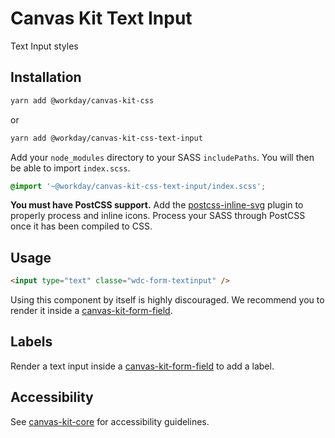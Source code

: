 # Canvas Kit Text Input

Text Input styles

## Installation

```sh
yarn add @workday/canvas-kit-css
```

or

```sh
yarn add @workday/canvas-kit-css-text-input
```

Add your `node_modules` directory to your SASS `includePaths`. You will then be able to import
`index.scss`.

```scss
@import '~@workday/canvas-kit-css-text-input/index.scss';
```

**You must have PostCSS support.** Add the
[postcss-inline-svg](https://github.com/TrySound/postcss-inline-svg) plugin to properly process and
inline icons. Process your SASS through PostCSS once it has been compiled to CSS.

## Usage

```html
<input type="text" classe="wdc-form-textinput" />
```

Using this component by itself is highly discouraged. We recommend you to render it inside a
[canvas-kit-form-field](../../form-field/css).

## Labels

Render a text input inside a [canvas-kit-form-field](../../form-field/css) to add a label.

## Accessibility

See [canvas-kit-core](../../core/css#accessibility) for accessibility guidelines.
